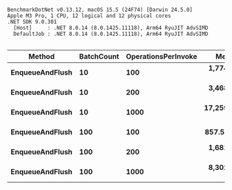 ```

BenchmarkDotNet v0.13.12, macOS 15.5 (24F74) [Darwin 24.5.0]
Apple M3 Pro, 1 CPU, 12 logical and 12 physical cores
.NET SDK 9.0.301
  [Host]     : .NET 8.0.14 (8.0.1425.11118), Arm64 RyuJIT AdvSIMD
  DefaultJob : .NET 8.0.14 (8.0.1425.11118), Arm64 RyuJIT AdvSIMD


```
| Method          | BatchCount | OperationsPerInvoke | Mean        | Error    | StdDev   | Gen0   | Allocated |
|---------------- |----------- |-------------------- |------------:|---------:|---------:|-------:|----------:|
| **EnqueueAndFlush** | **10**         | **100**                 |  **1,774.5 ns** |  **7.57 ns** |  **6.71 ns** | **0.6104** |      **5 KB** |
| **EnqueueAndFlush** | **10**         | **200**                 |  **3,468.5 ns** | **11.16 ns** | **10.44 ns** | **1.2207** |     **10 KB** |
| **EnqueueAndFlush** | **10**         | **1000**                | **17,259.7 ns** | **51.92 ns** | **46.02 ns** | **6.1035** |     **50 KB** |
| **EnqueueAndFlush** | **100**        | **100**                 |    **857.5 ns** |  **4.21 ns** |  **3.73 ns** | **0.1469** |    **1.2 KB** |
| **EnqueueAndFlush** | **100**        | **200**                 |  **1,681.4 ns** |  **1.74 ns** |  **1.63 ns** | **0.2937** |   **2.41 KB** |
| **EnqueueAndFlush** | **100**        | **1000**                |  **8,302.2 ns** | **12.00 ns** | **10.64 ns** | **1.4648** |  **12.03 KB** |
